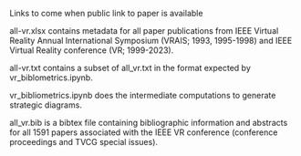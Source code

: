 Links to come when public link to paper is available

all-vr.xlsx contains metadata for all paper publications from IEEE Virtual Reality Annual International Symposium (VRAIS; 1993, 1995-1998) and IEEE Virtual Reality conference (VR; 1999-2023).

all-vr.txt contains a subset of all_vr.txt in the format expected by vr_biblometrics.ipynb.

vr_bibliometrics.ipynb does the intermediate computations to generate strategic diagrams.

all_vr.bib is a bibtex file containing bibliographic information and abstracts for all 1591 papers associated with the IEEE VR conference (conference proceedings and TVCG special issues).
